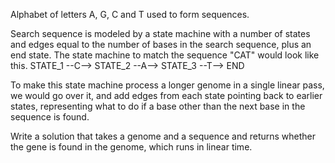Alphabet of letters A, G, C and T used to form sequences.


Search sequence is modeled by a state machine with a number of states and edges equal to the number of bases in the search sequence, plus an end state. The state machine to match the sequence "CAT" would look like this.
STATE_1 --C--> STATE_2 --A--> STATE_3 --T--> END

To make this state machine process a longer genome in a single linear pass, we would go over it, and add edges from each state pointing back to earlier states, representing what to do if a base other than the next base in the sequence is found.

Write a solution that takes a genome and a sequence and returns whether the gene is found in the genome, which runs in linear time.